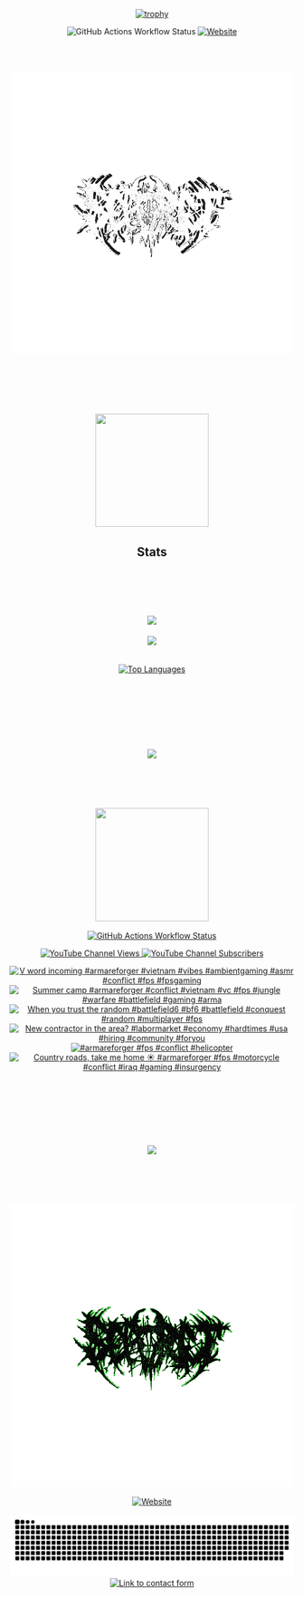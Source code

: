 [COMMENT]: <TITLE*****************************************>

<div align="center">
  <a href="https://seperet.com">
    
  [![trophy](https://github-profile-trophy.vercel.app/?username=denv3rr&column=-1&no-frame=true&no-bg=true&theme=darkhub&title=-Stars,-PullRequest,-Issues,-Reviews)](https://github.com/ryo-ma/github-profile-trophy)
    
  ![GitHub Actions Workflow Status](https://img.shields.io/github/actions/workflow/status/denv3rr/denv3rr/.github%2Fworkflows%2Fyoutube-cards.yml?logoColor=CD201F&label=connections&link=https%3A%2F%2Fyoutube.com%2F%40seperet)
  </a>
  <a href="https://seperet.com">
  ![Website](https://img.shields.io/website?url=https%3A%2F%2Fseperet.com&label=seperet.com)    
  </a>  
</div>

<br></br>

[COMMENT]: <LOGO*****************************************>
<div align="center">
  <a href="https://seperet.com">
    <img src=https://github.com/denv3rr/denv3rr/blob/main/Seperet_Slam_White.gif/>
  </a>
</div>
<br></br>
<br></br>
<br></br>

[COMMENT]: <STATS*****************************************>
<div align="center">

  <img src="https://github.com/Anmol-Baranwal/Cool-GIFs-For-GitHub/assets/74038190/0b335028-1d3d-4ee5-b5b3-a373d499be7e" width="200" height="200">

  ## Stats
</div>

<br></br>
<br></br>

<div align="center">  
<div align="center">
  <a>
    <img src="https://github-profile-summary-cards.vercel.app/api/cards/profile-details?username=denv3rr&theme=transparent"/>
    <br></br>
    <img src="https://github-readme-streak-stats.herokuapp.com?user=denv3rr&theme=transparent&hide_border=true&properties=background&border=white"/>
    <br></br>
  </a>
</div>
  
[![Top Languages](https://github-readme-stats.vercel.app/api/top-langs/?username=denv3rr&hide_border=true&theme=transparent&layout=donut&langs_count=12)](https://github.com/denv3rr/github-readme-stats)
<br></br>
<br></br>
<br></br>
<br></br>

<img src="https://user-images.githubusercontent.com/74038190/212284100-561aa473-3905-4a80-b561-0d28506553ee.gif">
<br></br>
<br></br>
<br></br>

[COMMENT]: <YOUTUBE*****************************************>
<div align="center">
<a href="https://youtube.com/@seperet">
  <img src="https://media4.giphy.com/media/v1.Y2lkPTc5MGI3NjExYzdqdmlpbzIzdDM1Zm8wNnR5MW8wODVwY29tMnBjd2ltb292eXRkMiZlcD12MV9pbnRlcm5hbF9naWZfYnlfaWQmY3Q9cw/dyLmcrc0wk4dUCxp0K/giphy.webp" width="200" height="200">

  <div align="center">
    
   [COMMENT]: <CHECK-WORKFLOWS*****************************************>
   
  ![GitHub Actions Workflow Status](https://img.shields.io/github/actions/workflow/status/denv3rr/denv3rr/.github%2Fworkflows%2Fyoutube-cards.yml?logoColor=CD201F&label=connections&link=https%3A%2F%2Fyoutube.com%2F%40seperet)
  
    
  </div>
  
  ![YouTube Channel Views](https://img.shields.io/youtube/channel/views/UCATB-IqmpAn-2XHu6lxTVwg)
  <a href="https://youtube.com/@seperet">
  ![YouTube Channel Subscribers](https://img.shields.io/youtube/channel/subscribers/UCATB-IqmpAn-2XHu6lxTVwg?link=https%3A%2F%2Fyoutube.com%2F%40seperet)
  </a>
</a>
  
<!-- BEGIN YOUTUBE-CARDS -->
[![V word incoming #armareforger #vietnam #vibes #ambientgaming #asmr #conflict #fps #fpsgaming](https://ytcards.demolab.com/?id=7vVjHyI1XyI&title=V+word+incoming+%23armareforger+%23vietnam+%23vibes+%23ambientgaming+%23asmr+%23conflict+%23fps+%23fpsgaming&lang=en&timestamp=1755654126&background_color=%230d1117&title_color=%23ffffff&stats_color=%23dedede&max_title_lines=1&width=250&border_radius=5 "V word incoming #armareforger #vietnam #vibes #ambientgaming #asmr #conflict #fps #fpsgaming")](https://www.youtube.com/shorts/7vVjHyI1XyI)
[![Summer camp #armareforger #conflict #vietnam #vc #fps #jungle #warfare #battlefield #gaming #arma](https://ytcards.demolab.com/?id=-Hcvf3Mx7Xg&title=Summer+camp+%23armareforger+%23conflict+%23vietnam+%23vc+%23fps+%23jungle+%23warfare+%23battlefield+%23gaming+%23arma&lang=en&timestamp=1755598579&background_color=%230d1117&title_color=%23ffffff&stats_color=%23dedede&max_title_lines=1&width=250&border_radius=5 "Summer camp #armareforger #conflict #vietnam #vc #fps #jungle #warfare #battlefield #gaming #arma")](https://www.youtube.com/shorts/-Hcvf3Mx7Xg)
[![When you trust the random #battlefield6 #bf6 #battlefield #conquest #random #multiplayer #fps](https://ytcards.demolab.com/?id=FhQRkufnn2c&title=When+you+trust+the+random+%23battlefield6+%23bf6+%23battlefield+%23conquest+%23random+%23multiplayer+%23fps&lang=en&timestamp=1755585997&background_color=%230d1117&title_color=%23ffffff&stats_color=%23dedede&max_title_lines=1&width=250&border_radius=5 "When you trust the random #battlefield6 #bf6 #battlefield #conquest #random #multiplayer #fps")](https://www.youtube.com/shorts/FhQRkufnn2c)
[![New contractor in the area? #labormarket #economy #hardtimes #usa #hiring #community #foryou](https://ytcards.demolab.com/?id=ZWWg9UxWgro&title=New+contractor+in+the+area%3F+%23labormarket+%23economy+%23hardtimes+%23usa+%23hiring+%23community+%23foryou&lang=en&timestamp=1755202065&background_color=%230d1117&title_color=%23ffffff&stats_color=%23dedede&max_title_lines=1&width=250&border_radius=5 "New contractor in the area? #labormarket #economy #hardtimes #usa #hiring #community #foryou")](https://www.youtube.com/shorts/ZWWg9UxWgro)
[![#armareforger #fps #conflict #helicopter](https://ytcards.demolab.com/?id=mDiQFBQ5yVA&title=%23armareforger+%23fps+%23conflict+%23helicopter&lang=en&timestamp=1755163072&background_color=%230d1117&title_color=%23ffffff&stats_color=%23dedede&max_title_lines=1&width=250&border_radius=5 "#armareforger #fps #conflict #helicopter")](https://www.youtube.com/shorts/mDiQFBQ5yVA)
[![Country roads, take me home ☀️ #armareforger #fps #motorcycle #conflict #iraq #gaming #insurgency](https://ytcards.demolab.com/?id=pBrju_p2doE&title=Country+roads%2C+take+me+home+%E2%98%80%EF%B8%8F+%23armareforger+%23fps+%23motorcycle+%23conflict+%23iraq+%23gaming+%23insurgency&lang=en&timestamp=1755160342&background_color=%230d1117&title_color=%23ffffff&stats_color=%23dedede&max_title_lines=1&width=250&border_radius=5 "Country roads, take me home ☀️ #armareforger #fps #motorcycle #conflict #iraq #gaming #insurgency")](https://www.youtube.com/shorts/pBrju_p2doE)
<!-- END YOUTUBE-CARDS -->
<br></br>
<br></br>
<br></br>

<img src="https://user-images.githubusercontent.com/74038190/212284100-561aa473-3905-4a80-b561-0d28506553ee.gif">
<br></br>
<br></br>
<br></br>

[COMMENT]: <LOGO*****************************************>
<div align="center">
  <a href="https://seperet.com">
    <img src=https://github.com/denv3rr/denv3rr/blob/main/Seperet_NightVision_Slam.gif/>
  </a>
</div>

<a href="https://seperet.com">
  
  ![Website](https://img.shields.io/website?url=https%3A%2F%2Fseperet.com&label=seperet.com)

<a/>
  
</div>

[COMMENT]: <SNAKE*****************************************>
  <div align="center">
    <picture>
      <source media="(prefers-color-scheme: dark)" srcset="https://raw.githubusercontent.com/platane/platane/output/github-contribution-grid-snake-dark.svg">
      <source media="(prefers-color-scheme: light)" srcset="https://raw.githubusercontent.com/platane/platane/output/github-contribution-grid-snake.svg">
      <img alt="GitHub contribution grid snake animation" src="https://raw.githubusercontent.com/platane/platane/output/github-contribution-grid-snake.svg">
    </picture>
  </div>
<div align="center">
<a href="https://seperet.com/contact"><img src="https://readme-typing-svg.demolab.com?font=Sixtyfour+Convergence&size=25&duration=3000&color=F7F7F7&center=true&width=520&height=60&lines=CLICK+HERE+TO+CONTACT" alt="Link to contact form" /></a>
</div>

[COMMENT]: <LOGOS*****************************************>
[logo1]: https://github.com/denv3rr/denv3rr/blob/main/Seperet_Slam_White.gif "Seperet.com"
[logo2]: https://github.com/denv3rr/denv3rr/blob/main/Seperet_NightVision_Slam.gif "Seperet.com"
